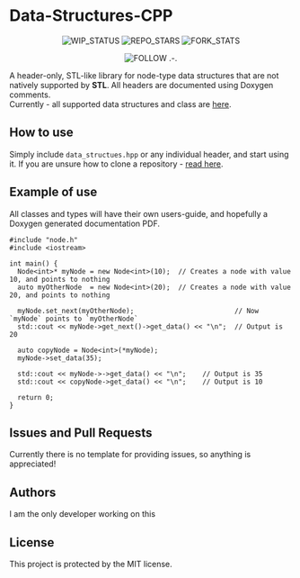 # Data-Structures-CPP
<center>

![WIP_STATUS](https://img.shields.io/badge/STATUS-WIP-RED?style=for-the-badge&color=red)
![REPO_STARS](https://img.shields.io/github/stars/SleepiCaffeine/Data-Structures-CPP?style=for-the-badge&label=stars&color=ffc336)
![FORK_STATS](https://img.shields.io/github/forks/SleepiCaffeine/Data-Structures-CPP?style=for-the-badge&color=white)
  
</center>

<center>

![FOLLOW .-.](https://img.shields.io/github/followers/SleepiCaffeine?style=social&labelColor=purple&color=purple)
  
</center>


A header-only, STL-like library for node-type data structures that are not natively supported by **STL**. All headers are documented using Doxygen comments. <br>
Currently - all supported data structures and class are [here](https://github.com/SleepiCaffeine/Data-Structures-CPP/blob/main/Data%20Structures/currentVersion.md).

## How to use
Simply include `data_structues.hpp` or any individual header, and start using it. If you are unsure how to clone a repository - [read here](https://docs.github.com/en/repositories/creating-and-managing-repositories/cloning-a-repository).

## Example of use
All classes and types will have their own users-guide, and hopefully a Doxygen generated documentation PDF.
```
#include "node.h"
#include <iostream>

int main() {
  Node<int>* myNode = new Node<int>(10);  // Creates a node with value 10, and points to nothing
  auto myOtherNode  = new Node<int>(20);  // Creates a node with value 20, and points to nothing
  
  myNode.set_next(myOtherNode);                         // Now `myNode` points to `myOtherNode`
  std::cout << myNode->get_next()->get_data() << "\n";  // Output is 20

  auto copyNode = Node<int>(*myNode);
  myNode->set_data(35);
  
  std::cout << myNode->->get_data() << "\n";    // Output is 35
  std::cout << copyNode->get_data() << "\n";    // Output is 10
  
  return 0;
}
```

## Issues and Pull Requests
Currently there is no template for providing issues, so anything is appreciated! 

## Authors
I am the only developer working on this

## License
This project is protected by the MIT license.
